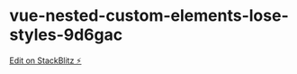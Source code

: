 # vue-nested-custom-elements-lose-styles-9d6gac

[Edit on StackBlitz ⚡️](https://stackblitz.com/edit/vue-nested-custom-elements-lose-styles-9d6gac)